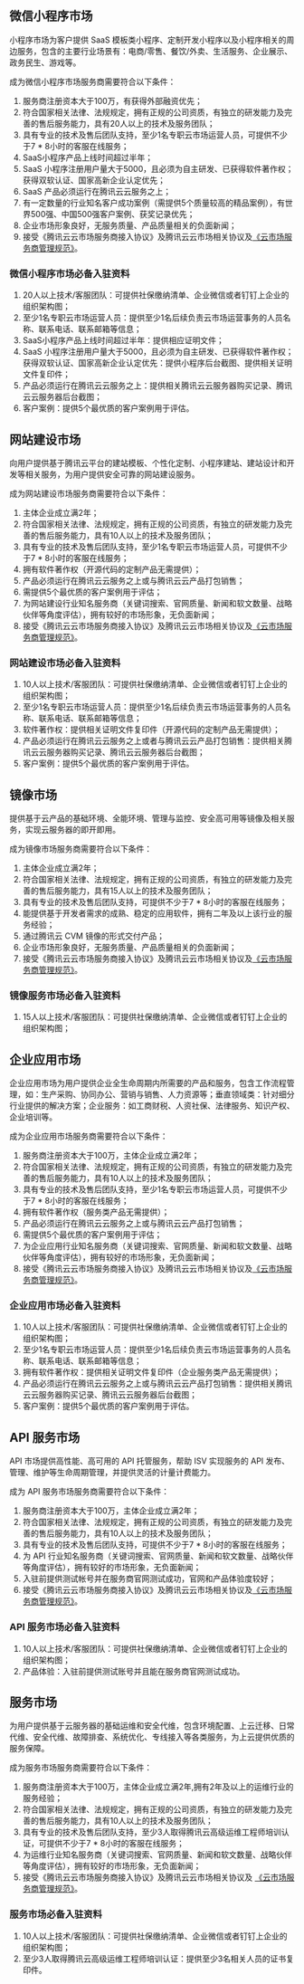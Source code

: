 ## 微信小程序市场
小程序市场为客户提供 SaaS 模板类小程序、定制开发小程序以及小程序相关的周边服务，包含的主要行业场景有：电商/零售、餐饮/外卖、生活服务、企业展示、政务民生、游戏等。

成为微信小程序市场服务商需要符合以下条件：
1. 服务商注册资本大于100万，有获得外部融资优先；
2. 符合国家相关法律、法规规定，拥有正规的公司资质，有独立的研发能力及完善的售后服务能力，具有20人以上的技术及服务团队；
3. 具有专业的技术及售后团队支持，至少1名专职云市场运营人员，可提供不少于7 \* 8小时的客服在线服务；
4. SaaS小程序产品上线时间超过半年；
5. SaaS 小程序注册用户量大于5000，且必须为自主研发、已获得软件著作权；获得双软认证、国家高新企业认定优先；
6. SaaS 产品必须运行在腾讯云云服务之上；
7. 有一定数量的行业知名客户成功案例（需提供5个质量较高的精品案例），有世界500强、中国500强客户案例、获奖记录优先；
8. 企业市场形象良好，无服务质量、产品质量相关的负面新闻；
9. 接受《腾讯云云市场服务商接入协议》及腾讯云云市场相关协议及[《云市场服务商管理规范》](https://cloud.tencent.com/document/product/306/11341)。

### 微信小程序市场必备入驻资料
1. 20人以上技术/客服团队：可提供社保缴纳清单、企业微信或者钉钉上企业的组织架构图；
2. 至少1名专职云市场运营人员：提供至少1名后续负责云市场运营事务的人员名称、联系电话、联系邮箱等信息；
3. SaaS小程序产品上线时间超过半年：提供相应证明文件；
4. SaaS 小程序注册用户量大于5000，且必须为自主研发、已获得软件著作权；获得双软认证、国家高新企业认定优先：提供小程序后台截图、提供相关证明文件复印件；
5. 产品必须运行在腾讯云云服务之上：提供相关腾讯云云服务器购买记录、腾讯云云服务器后台截图；
6. 客户案例：提供5个最优质的客户案例用于评估。



## 网站建设市场
向用户提供基于腾讯云平台的建站模板、个性化定制、小程序建站、建站设计和开发等相关服务，为用户提供安全可靠的网站建设服务。

成为网站建设市场服务商需要符合以下条件：
1. 主体企业成立满2年；
2. 符合国家相关法律、法规规定，拥有正规的公司资质，有独立的研发能力及完善的售后服务能力，具有10人以上的技术及服务团队；
3. 具有专业的技术及售后团队支持，至少1名专职云市场运营人员，可提供不少于7 \* 8小时的客服在线服务；
4. 拥有软件著作权（开源代码的定制产品无需提供）；
5. 产品必须运行在腾讯云云服务之上或与腾讯云云产品打包销售；
6. 需提供5个最优质的客户案例用于评估；
7. 为网站建设行业知名服务商（关键词搜索、官网质量、新闻和软文数量、战略伙伴等角度评估），拥有较好的市场形象，无负面新闻；
8. 接受《腾讯云云市场服务商接入协议》及腾讯云云市场相关协议及[《云市场服务商管理规范》](https://cloud.tencent.com/document/product/306/11341)。


### 网站建设市场必备入驻资料
1. 10人以上技术/客服团队：可提供社保缴纳清单、企业微信或者钉钉上企业的组织架构图；
2. 至少1名专职云市场运营人员：提供至少1名后续负责云市场运营事务的人员名称、联系电话、联系邮箱等信息；
3. 软件著作权：提供相关证明文件复印件（开源代码的定制产品无需提供）；
4. 产品必须运行在腾讯云云服务之上或者与腾讯云云产品打包销售：提供相关腾讯云云服务器购买记录、腾讯云云服务器后台截图；
5. 客户案例：提供5个最优质的客户案例用于评估。



## 镜像市场
提供基于云产品的基础环境、全能环境、管理与监控、安全高可用等镜像及相关服务，实现云服务器的即开即用。

成为镜像市场服务商需要符合以下条件：
1. 主体企业成立满2年；
2. 符合国家相关法律、法规规定，拥有正规的公司资质，有独立的研发能力及完善的售后服务能力，具有15人以上的技术及服务团队； 
3. 具有专业的技术及售后团队支持，可提供不少于7 \* 8小时的客服在线服务；
4. 能提供基于开发者需求的成熟、稳定的应用软件，拥有二年及以上该行业的服务经验；
5. 通过腾讯云 CVM 镜像的形式交付产品；
6. 企业市场形象良好，无服务质量、产品质量相关的负面新闻；
7. 接受《腾讯云云市场服务商接入协议》及腾讯云云市场相关协议及[《云市场服务商管理规范》](https://cloud.tencent.com/document/product/306/11341)。


### 镜像服务市场必备入驻资料
1. 15人以上技术/客服团队：可提供社保缴纳清单、企业微信或者钉钉上企业的组织架构图；


## 企业应用市场
企业应用市场为用户提供企业全生命周期内所需要的产品和服务，包含工作流程管理，如：生产采购、协同办公、营销与销售、人力资源等；垂直领域类：针对细分行业提供的解决方案；企业服务：如工商财税、人资社保、法律服务、知识产权、企业培训等。

成为企业应用市场服务商需要符合以下条件：
1. 服务商注册资本大于100万，主体企业成立满2年；
2. 符合国家相关法律、法规规定，拥有正规的公司资质，有独立的研发能力及完善的售后服务能力，具有10人以上的技术及服务团队；
3. 具有专业的技术及售后团队支持，至少1名专职云市场运营人员，可提供不少于7 \* 8小时的客服在线服务；
4. 拥有软件著作权（服务类产品无需提供）；
5. 产品必须运行在腾讯云云服务之上或与腾讯云云产品打包销售；
6. 需提供5个最优质的客户案例用于评估；
7. 为企业应用行业知名服务商（关键词搜索、官网质量、新闻和软文数量、战略伙伴等角度评估），拥有较好的市场形象，无负面新闻；
8. 接受《腾讯云云市场服务商接入协议》及腾讯云云市场相关协议及[《云市场服务商管理规范》](https://cloud.tencent.com/document/product/306/11341)。



### 企业应用市场必备入驻资料
1. 10人以上技术/客服团队：可提供社保缴纳清单、企业微信或者钉钉上企业的组织架构图；
2. 至少1名专职云市场运营人员：提供至少1名后续负责云市场运营事务的人员名称、联系电话、联系邮箱等信息；
3. 拥有软件著作权：提供相关证明文件复印件（企业服务类产品无需提供）；
4. 产品必须运行在腾讯云云服务之上或与腾讯云云产品打包销售：提供相关腾讯云云服务器购买记录、腾讯云云服务器后台截图；
5. 客户案例：提供5个最优质的客户案例用于评估。



## API 服务市场
API 市场提供高性能、高可用的  API  托管服务，帮助 ISV 实现服务的 API 发布、管理、维护等生命周期管理，并提供灵活的计量计费能力。

成为 API 服务市场服务商需要符合以下条件：
1. 服务商注册资本大于100万，主体企业成立满2年；
2. 符合国家相关法律、法规规定，拥有正规的公司资质，有独立的研发能力及完善的售后服务能力，具有10人以上的技术及服务团队；
3. 具有专业的技术及售后团队支持，可提供不少于7 \* 8小时的客服在线服务；
4. 为 API 行业知名服务商（关键词搜索、官网质量、新闻和软文数量、战略伙伴等角度评估），拥有较好的市场形象，无负面新闻；
5. 入驻前提供测试帐号并在服务商官网测试成功，官网和产品体验度较好；
6. 接受《腾讯云云市场服务商接入协议》及腾讯云云市场相关协议及[《云市场服务商管理规范》](https://cloud.tencent.com/document/product/306/11341)。


### API 服务市场必备入驻资料
1. 10人以上技术/客服团队：可提供社保缴纳清单、企业微信或者钉钉上企业的组织架构图；
2. 产品体验：入驻前提供测试账号并且能在服务商官网测试成功。


## 服务市场
为用户提供基于云服务器的基础运维和安全代维，包含环境配置、上云迁移、日常代维、安全代维、故障排查、系统优化、专线接入等各类服务，为上云提供优质的服务保障。

成为服务市场服务商需要符合以下条件：
1. 服务商注册资本大于100万，主体企业成立满2年,拥有2年及以上的运维行业的服务经验；
2. 符合国家相关法律、法规规定，拥有正规的公司资质，有独立的研发能力及完善的售后服务能力，具有10人以上的技术及服务团队；
3. 具有专业的技术及售后团队支持，至少3人取得腾讯云高级运维工程师培训认证，可提供不少于7 \* 8小时的客服在线服务；
4. 为运维行业知名服务商（关键词搜索、官网质量、新闻和软文数量、战略伙伴等角度评估），拥有较好的市场形象，无负面新闻；
5. 接受《腾讯云云市场服务商接入协议》及腾讯云云市场相关协议及 [《云市场服务商管理规范》](https://cloud.tencent.com/document/product/306/11341)。

### 服务市场必备入驻资料
1. 10人以上技术/客服团队：可提供社保缴纳清单、企业微信或者钉钉上企业的组织架构图；
2. 至少3人取得腾讯云高级运维工程师培训认证：提供至少3名相关人员的证书复印件。



